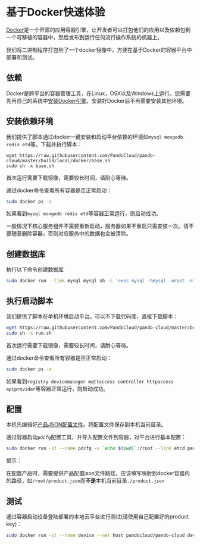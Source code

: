 # 基于Docker快速体验

[Docker](https://www.docker.com)是一个开源的应用容器引擎，让开发者可以打包他们的应用以及依赖包到一个可移植的容器中，然后发布到运行任何流行操作系统的机器上。

我们将二进制程序打包到了一个docker镜像中，方便在基于Docker的容器平台中部署和测试。

## 依赖
Docker是跨平台的容器管理工具，在Linux，OSX以及Windows上运行。您需要先再自己的系统中[安装Docker引擎](https://docs.docker.com/engine/installation/)。安装好Docker后不再需要安装其他环境。

## 安装依赖环境
我们提供了脚本通过docker一键安装和启动平台依赖的环境如`mysql mongodb redis etd`等。下载并执行脚本：

```
wget https://raw.githubusercontent.com/PandoCloud/pando-cloud/master/build/local/docker/base.sh
sudo sh -x base.sh
```

首次运行需要下载镜像，需要较长时间，请耐心等待。

通过docker命令查看所有容器是否正常启动：

```sh
sudo docker ps -a
```

如果看到`mysql mongodb redis etd`等容器正常运行，则启动成功。

一般情况下核心服务组件不需要重新启动，服务器如果不重启只需安装一次。请不要随意删除容器，否则对应服务中的数据也会被清除。

## 创建数据库
执行以下命令创建数据库

```sh
sudo docker run --link mysql mysql sh -c 'exec mysql -hmysql -uroot -e"CREATE DATABASE PandoCloud"'
```

## 执行启动脚本
我们提供了脚本在单机环境启动平台。可以不下载代码库，直接下载脚本：

```sh
wget https://raw.githubusercontent.com/PandoCloud/pando-cloud/master/build/local/docker/run.sh
sudo sh -x run.sh
```

首次运行需要下载镜像，需要较长时间，请耐心等待。

通过docker命令查看所有容器是否正常启动：

```sh
sudo docker ps -a
```
如果看到`registry devicemanager mqttaccess controller httpaccess apiprovider`等容器正常运行，则启动成功。

## 配置
本机先编辑好[产品JSON配置文件](../config/product-json-config.md)。将配置文件保存到本机当前目录。

通过容器启动`pdcfg`配置工具，并导入配置文件到容器，对平台进行基本配置：

```sh
sudo docker run -it --name pdcfg -v `echo $(pwd)`:/root --link etcd pandocloud/pando-cloud pdcfg -etcd http://etcd:2379
```

提示：

在配置产品时，需要提供产品配置json文件路径，应该填写映射到docker容器内的路径，如`/root/product.json`而**不是**本机当前目录`./product.json`

## 测试
通过容器启动设备登陆部署的本地云平台进行测试(请使用自己配置好的product key)：

```sh
sudo docker run -it --name device --net host pandocloud/pando-cloud device -productkey=59362a15e27a0649149ff75cee1e7938f78c7cd2bb319f252694f01b7351a1
```